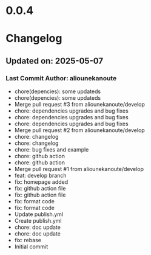 # 0.0.4

# Changelog

## Updated on: 2025-05-07
### Last Commit Author: aliounekanoute

- chore(depencies): some updateds
- chore(depencies): some updateds
- Merge pull request #3 from aliounekanoute/develop
- chore: dependencies upgrades and bug fixes
- chore: dependencies upgrades and bug fixes
- chore: dependencies upgrades and bug fixes
- Merge pull request #2 from aliounekanoute/develop
- chore: changelog
- chore: changelog
- chore: bug fixes and example
- chore: github action
- chore: github action
- Merge pull request #1 from aliounekanoute/develop
- feat: develop branch
- fix: homepage added
- fix: github action file
- fix: github action file
- fix: format code
- fix: format code
- Update publish.yml
- Create publish.yml
- chore: doc update
- chore: doc update
- fix: rebase
- Initial commit
